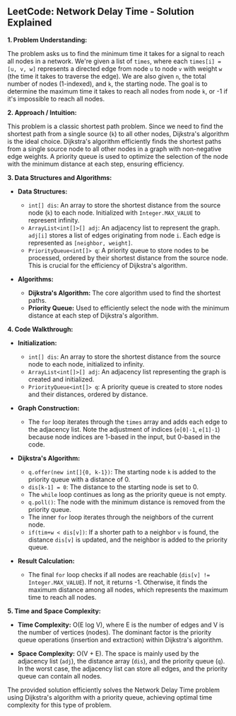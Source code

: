 ## LeetCode: Network Delay Time - Solution Explained

**1. Problem Understanding:**

The problem asks us to find the minimum time it takes for a signal to reach all nodes in a network.  We're given a list of `times`, where each `times[i] = [u, v, w]` represents a directed edge from node `u` to node `v` with weight `w` (the time it takes to traverse the edge).  We are also given `n`, the total number of nodes (1-indexed), and `k`, the starting node.  The goal is to determine the maximum time it takes to reach all nodes from node `k`, or -1 if it's impossible to reach all nodes.


**2. Approach / Intuition:**

This problem is a classic shortest path problem.  Since we need to find the shortest path from a single source (`k`) to all other nodes, Dijkstra's algorithm is the ideal choice. Dijkstra's algorithm efficiently finds the shortest paths from a single source node to all other nodes in a graph with non-negative edge weights.  A priority queue is used to optimize the selection of the node with the minimum distance at each step, ensuring efficiency.


**3. Data Structures and Algorithms:**

* **Data Structures:**
    * `int[] dis`: An array to store the shortest distance from the source node (`k`) to each node. Initialized with `Integer.MAX_VALUE` to represent infinity.
    * `ArrayList<int[]>[] adj`: An adjacency list to represent the graph. `adj[i]` stores a list of edges originating from node `i`. Each edge is represented as `[neighbor, weight]`.
    * `PriorityQueue<int[]> q`: A priority queue to store nodes to be processed, ordered by their shortest distance from the source node.  This is crucial for the efficiency of Dijkstra's algorithm.

* **Algorithms:**
    * **Dijkstra's Algorithm:**  The core algorithm used to find the shortest paths.
    * **Priority Queue:** Used to efficiently select the node with the minimum distance at each step of Dijkstra's algorithm.


**4. Code Walkthrough:**

* **Initialization:**
    * `int[] dis`: An array to store the shortest distance from the source node to each node, initialized to infinity.
    * `ArrayList<int[]>[] adj`: An adjacency list representing the graph is created and initialized.
    * `PriorityQueue<int[]> q`: A priority queue is created to store nodes and their distances, ordered by distance.


* **Graph Construction:**
    * The `for` loop iterates through the `times` array and adds each edge to the adjacency list.  Note the adjustment of indices (`e[0]-1`, `e[1]-1`) because node indices are 1-based in the input, but 0-based in the code.


* **Dijkstra's Algorithm:**
    * `q.offer(new int[]{0, k-1})`: The starting node `k` is added to the priority queue with a distance of 0.
    * `dis[k-1] = 0`: The distance to the starting node is set to 0.
    * The `while` loop continues as long as the priority queue is not empty.
    * `q.poll()`: The node with the minimum distance is removed from the priority queue.
    * The inner `for` loop iterates through the neighbors of the current node.
    * `if(tim+w < dis[v])`: If a shorter path to a neighbor `v` is found, the distance `dis[v]` is updated, and the neighbor is added to the priority queue.


* **Result Calculation:**
    * The final `for` loop checks if all nodes are reachable (`dis[v] != Integer.MAX_VALUE`). If not, it returns -1.  Otherwise, it finds the maximum distance among all nodes, which represents the maximum time to reach all nodes.


**5. Time and Space Complexity:**

* **Time Complexity:** O(E log V), where E is the number of edges and V is the number of vertices (nodes).  The dominant factor is the priority queue operations (insertion and extraction) within Dijkstra's algorithm.

* **Space Complexity:** O(V + E).  The space is mainly used by the adjacency list (`adj`), the distance array (`dis`), and the priority queue (`q`).  In the worst case, the adjacency list can store all edges, and the priority queue can contain all nodes.

The provided solution efficiently solves the Network Delay Time problem using Dijkstra's algorithm with a priority queue, achieving optimal time complexity for this type of problem.
